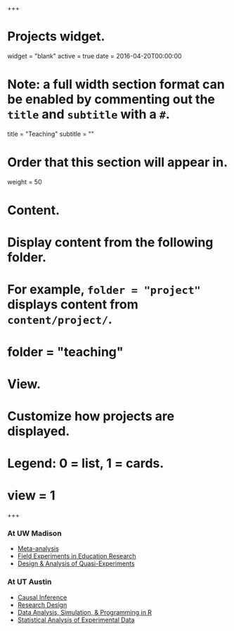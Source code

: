 +++
# Projects widget.
widget = "blank"
active = true
date = 2016-04-20T00:00:00

# Note: a full width section format can be enabled by commenting out the `title` and `subtitle` with a `#`.
title = "Teaching"
subtitle = ""

# Order that this section will appear in.
weight = 50

# Content.
# Display content from the following folder.
# For example, `folder = "project"` displays content from `content/project/`.
# folder = "teaching"

# View.
# Customize how projects are displayed.
# Legend: 0 = list, 1 = cards.
# view = 1

+++

### At UW Madison

- [Meta-analysis](/teaching/meta-analysis/)
- [Field Experiments in Education Research](/teaching/field-experiments/)
- [Design & Analysis of Quasi-Experiments](/teaching/quasi-experimental/)

### At UT Austin

- [Causal Inference](/teaching/causal-inference/)
- [Research Design](/teaching/research-design/)
- [Data Analysis, Simulation, & Programming in R](/teaching/daspir/)
- [Statistical Analysis of Experimental Data](/teaching/experimental-data/)